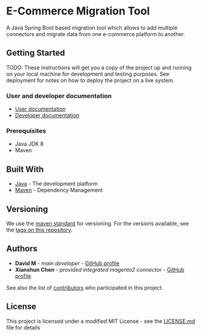 # E-Commerce Migration Tool

A Java Spring Boot based migration tool which allows to add multiple connectors and migrate data from one e-commerce platform to another.

## Getting Started

TODO: These instructions will get you a copy of the project up and running on your local machine for development and testing purposes. See deployment for notes on how to deploy the project on a live system.

### User and developer documentation

* [User documentation](docs/USER-GUIDE.md)
* [Developer documentation](docs/DEVELOPER-GUIDE.md)

### Prerequisites

* Java JDK 8
* Maven

## Built With

* [Java](http://www.oracle.com/technetwork/java/javase/overview/index.html) - The development platform
* [Maven](https://maven.apache.org/) - Dependency Management

## Versioning

We use the [maven standard](https://cwiki.apache.org/confluence/display/MAVENOLD/Versioning) for versioning. For the versions available, see the [tags on this repository](https://github.com/knottnhupfer/ecommerce-migration-tool/tags). 

## Authors

* **David M** - *main developer* - [GitHub profile](https://github.com/knottnhupfer)
* **Xianshun Chen** - *provided integrated magento2 connector* - [GitHub profile](https://github.com/chen0040)

See also the list of [contributors](https://github.com/knottnhupfer/ecommerce-migration-tool/contributors) who participated in this project.

## License

This project is licensed under a modified MIT License - see the [LICENSE.md](LICENSE.md) file for details